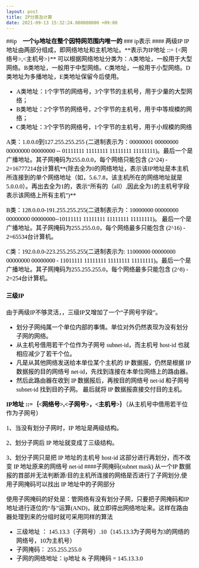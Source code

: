 ```yaml
---
layout: post
title: IP分类及计算
date: 2021-09-13 15:32:24.000000000 +09:00
---
```

<font face="黑体" size="3" color = "black">
##ip
&nbsp;&nbsp;&nbsp;<B>一个ip地址在整个因特网范围内唯一的</B>
### ip表示
#### 两级IP
IP地址由两部分组成，即网络地址和主机地址。**表示为IP地址 ::= {<网络号>,<主机号>}**  
可以根据网络地址分类为：A类地址，一般用于大型网络。B类地址，一般用于中型网络。C类地址，一般用于小型网络。D类地址为多播地址，E类地址保留今后使用。

+ A类地址：1个字节的网络号，3个字节的主机号，用于少量的大型网络；
+ B类地址：2个字节的网络号，2个字节的主机号，用于中等规模的网络；
+ C类地址：3个字节的网络号，1个字节的主机号，用于小规模的网络

A类：1.0.0.0到127.255.255.255 (二进制表示为：00000001 00000000 00000000 00000000 -- 01111111 11111111 11111111 11111111)。最后一个是广播地址。其子网掩码为255.0.0.0，每个网络只能包含 (2^24) - 2=16777214台计算机**(除去全为0的网络地址，表示该IP地址是本主机所连接到的单个网络地址（如，5.6.7.8，该主机所在的网络地址就是5.0.0.0）。再出去全为1的，表示“所有的（all）,因此全为1的主机号字段表示该网络上所有主机”)**

B类：128.0.0.0-191.255.255.255(二进制表示为：10000000 00000000 00000000 00000000--10111111 11111111 11111111 11111111)。 最后一个是广播地址。其子网掩码为255.255.0.0，每个网络最多只能包含 (2^16) - 2=65534台计算机。

C类：192.0.0.0-223.255.255.255(二进制表示为: 11000000 00000000 00000000 00000000 - 11011111 11111111 11111111 11111111)。最后一个是广播地址。其子网掩码为255.255.255.0，每个网络最多只能包含 (2^8) - 2=254台计算机。
#### 三级IP
由于两级IP不够灵活，，三级IP又增加了一个“子网号字段”。

+ 划分子网纯属一个单位内部的事情。单位对外仍然表现为没有划分子网的网络。
+ 从主机号借用若干个位作为子网号 subnet-id，而主机号 host-id 也就相应减少了若干个位。
+ 凡是从其他网络发送给本单位某个主机的 IP 数据报，仍然是根据 IP 数据报的目的网络号 net-id，先找到连接在本单位网络上的路由器。
+ 然后此路由器在收到 IP 数据报后，再按目的网络号 net-id 和子网号 subnet-id 找到目的子网。
最后就将 IP 数据报直接交付目的主机。

**IP地址 ::=｛<网络号>,<子网号>，<主机号>｝**（从主机号中借用若干位作为子网号）
 
1、当没有划分子网时，IP 地址是两级结构。

2、划分子网后 IP 地址就变成了三级结构。

3、划分子网只是把 IP 地址的主机号 host-id 这部分进行再划分，而不改变 IP 地址原来的网络号 net-id
####子网掩码(subnet mask)
从一个IP 数据报的首部并无法判断源/目的主机所连接的网络是否进行了子网划分,使用子网掩码可以找出 IP 地址中的子网部分

使用子网掩码的好处是：管网络有没有划分子网，只要把子网掩码和IP地址进行逐位的“与”运算(AND)，就立即得出网络地址来。这样在路由器处理到来的分组时就可采用同样的算法

+ 三级地址 ：  145.13.3（子网号）.10（145.13.3为子网号为3的网络的网络号，10为主机号）
+ 子网掩码：   255.255.255.0
+ 子网的网络地址：ip地址 & 子网掩码 = 145.13.3.0
